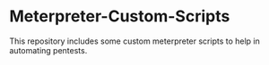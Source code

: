 # Meterpreter-Custom-Scripts
This repository includes some custom meterpreter scripts to help in automating pentests.
